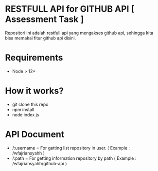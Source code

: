 # RESTFULL API for GITHUB API [ Assessment Task ]
Repositori ini adalah restfull api yang mengakses github api, sehingga kita bisa memakai fitur github api disini.

# Requirements
- Node > 12+

# How it works?
- git clone this repo
- npm install
- node index.js

# API Document
- /:username = For getting list repository in user. ( Example : /wfajriansyahh )
- /:path = For getting information repository by path ( Example : /wfajriansyahh/github-api )